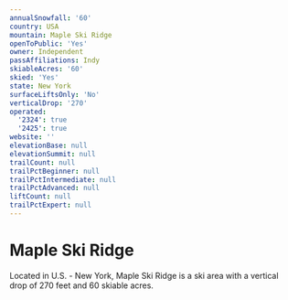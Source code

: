 ```yaml
---
annualSnowfall: '60'
country: USA
mountain: Maple Ski Ridge
openToPublic: 'Yes'
owner: Independent
passAffiliations: Indy
skiableAcres: '60'
skied: 'Yes'
state: New York
surfaceLiftsOnly: 'No'
verticalDrop: '270'
operated:
  '2324': true
  '2425': true
website: ''
elevationBase: null
elevationSummit: null
trailCount: null
trailPctBeginner: null
trailPctIntermediate: null
trailPctAdvanced: null
liftCount: null
trailPctExpert: null
---
```



# Maple Ski Ridge

Located in U.S. - New York, Maple Ski Ridge is a ski area with a vertical drop of 270 feet and 60 skiable acres.
